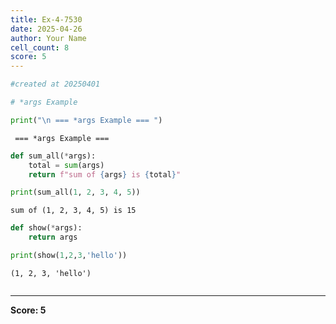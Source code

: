 ```yaml
---
title: Ex-4-7530
date: 2025-04-26
author: Your Name
cell_count: 8
score: 5
---
```


```python
#created at 20250401
```


```python
# *args Example
```


```python
print("\n === *args Example === ")
```

    
     === *args Example === 



```python
def sum_all(*args):
    total = sum(args)
    return f"sum of {args} is {total}"
```


```python
print(sum_all(1, 2, 3, 4, 5))
```

    sum of (1, 2, 3, 4, 5) is 15



```python
def show(*args):
    return args
```


```python
print(show(1,2,3,'hello'))
```

    (1, 2, 3, 'hello')



```python

```


---
**Score: 5**